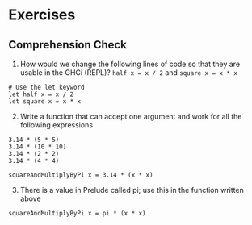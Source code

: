 # Exercises

## Comprehension Check
1. How would we change the following lines of code so that they are usable in the GHCi (REPL)? `half x = x / 2` and `square x = x * x`
```
# Use the let keyword
let half x = x / 2
let square x = x * x
```

2. Write a function that can accept one argument and work for all the following expressions
```
3.14 * (5 * 5)
3.14 * (10 * 10)
3.14 * (2 * 2)
3.14 * (4 * 4)

squareAndMultiplyByPi x = 3.14 * (x * x)
```
3. There is a value in Prelude called pi; use this in the function written above
```
squareAndMultiplyByPi x = pi * (x * x)
```
